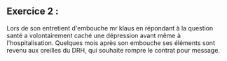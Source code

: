 

## Exercice 2 : 


Lors de son entretient d'embouche mr klaus en répondant à la question santé a volontairement caché une dépression avant même à l'hospitalisation. Quelques mois après son embouche ses éléments sont revenu aux oreilles du DRH, qui souhaite rompre le contrat pour message.

